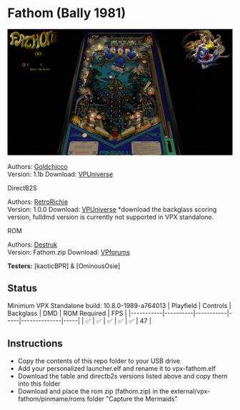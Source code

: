 # Fathom (Bally 1981)

![Table Preview](../../images/vpx-Fathom-preview.jpg)

Authors: [Goldchicco](https://vpuniverse.com/profile/23579-goldchicco/)  
Version: 1.1b
Download: [VPUniverse](https://vpuniverse.com/files/file/6841-fathom-bally-1981/)

DirectB2S

Authors: [RetroRichie](https://vpuniverse.com/profile/52743-retroritchie/)  
Version:  1.0.0
Download: [VPUniverse](https://vpuniverse.com/files/file/16074-fathom-bally-1981-3d-anaglyph-full-dmd-and-backglass-scoring-b2s/)
*download the backglass scoring version, fulldmd version is currently not supported in VPX standalone.

ROM

Authors: [Destruk](https://www.vpforums.org/index.php?showuser=5)  
Version:  Fathom.zip
Download: [VPforums](https://www.vpforums.org/index.php?app=downloads&showfile=661)


**Testers:** [kaoticBPR] & [OminousOsie]

## Status 

Minimum VPX Standalone build: 10.8.0-1989-a764013
| Playfield | Controls | Backglass | DMD | ROM Required | FPS | 
|-----------|----------|-----------|-----|--------------|-----|
| :white_check_mark: | :white_check_mark: | :white_check_mark: | :white_check_mark: | :white_check_mark: | 47 |

## Instructions

- Copy the contents of this repo folder to your USB drive
- Add your personalized launcher.elf and rename it to vpx-fathom.elf
- Download the table and directb2s versions listed above and copy them into this folder
- Download and place the rom zip (fathom.zip) in the external/vpx-fathom/pinmame/roms folder
"Capture the Mermaids"
